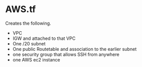 # AWS.tf
Creates the following. 

- VPC
- IGW and attached to that VPC
- One /20 subnet 
- One public Routetable and association to the earlier subnet 
- one security group that allows SSH from anywhere 
- one AWS ec2 instance 

